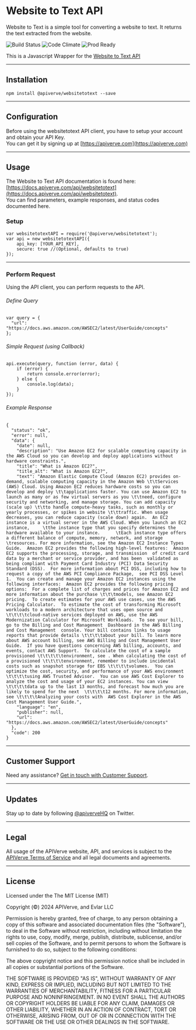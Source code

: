 Website to Text API
============

Website to Text is a simple tool for converting a website to text. It returns the text extracted from the website.

![Build Status](https://img.shields.io/badge/build-passing-green)
![Code Climate](https://img.shields.io/badge/maintainability-B-purple)
![Prod Ready](https://img.shields.io/badge/production-ready-blue)

This is a Javascript Wrapper for the [Website to Text API](https://apiverve.com/marketplace/api/websitetotext)

---

## Installation
	npm install @apiverve/websitetotext --save

---

## Configuration

Before using the websitetotext API client, you have to setup your account and obtain your API Key.  
You can get it by signing up at [https://apiverve.com](https://apiverve.com)

---

## Usage

The Website to Text API documentation is found here: [https://docs.apiverve.com/api/websitetotext](https://docs.apiverve.com/api/websitetotext).  
You can find parameters, example responses, and status codes documented here.

### Setup

```
var websitetotextAPI = require('@apiverve/websitetotext');
var api = new websitetotextAPI({
    api_key: [YOUR_API_KEY],
    secure: true //(Optional, defaults to true)
});
```

---


### Perform Request
Using the API client, you can perform requests to the API.

###### Define Query

```
var query = {
  "url": "https://docs.aws.amazon.com/AWSEC2/latest/UserGuide/concepts"
};
```

###### Simple Request (using Callback)

```
api.execute(query, function (error, data) {
    if (error) {
        return console.error(error);
    } else {
        console.log(data);
    }
});
```

###### Example Response

```
{
  "status": "ok",
  "error": null,
  "data": {
    "date": null,
    "description": "Use Amazon EC2 for scalable computing capacity in the AWS Cloud so you can develop and deploy applications without hardware constraints.",
    "title": "What is Amazon EC2?",
    "title_alt": "What is Amazon EC2?",
    "text": "Amazon Elastic Compute Cloud (Amazon EC2) provides on-demand, scalable computing capacity in the Amazon Web \t\tServices (AWS) Cloud. Using Amazon EC2 reduces hardware costs so you can develop and deploy \t\tapplications faster. You can use Amazon EC2 to launch as many or as few virtual servers as you \t\tneed, configure security and networking, and manage storage. You can add capacity (scale up) \t\tto handle compute-heavy tasks, such as monthly or yearly processes, or spikes in website \t\ttraffic. When usage decreases, you can reduce capacity (scale down) again.  An EC2 instance is a virtual server in the AWS Cloud. When you launch an EC2 instance,     \tthe instance type that you specify determines the hardware available to your instance.      \tEach instance type offers a different balance of compute, memory, network, and storage      \tresources. For more information, see the Amazon EC2 Instance Types Guide.  Amazon EC2 provides the following high-level features:  Amazon EC2 supports the processing, storage, and transmission  of credit card data by a merchant or service provider, and has been  validated as being compliant with Payment Card Industry (PCI) Data Security Standard (DSS).  For more information about PCI DSS, including how to request a copy of the AWS PCI Compliance Package,  see PCI DSS Level 1.  You can create and manage your Amazon EC2 instances using the following interfaces:  Amazon EC2 provides the following pricing options:  For a complete list of charges and prices for Amazon EC2 and more information about the purchase \t\t\tmodels, see Amazon EC2 pricing.  To create estimates for your AWS use cases, use the AWS Pricing Calculator.  To estimate the cost of transforming Microsoft  workloads to a modern architecture that uses open source and \t\t\t\tcloud-native services deployed on AWS, use the AWS  Modernization Calculator for Microsoft Workloads.  To see your bill, go to the Billing and Cost Management  Dashboard in the AWS Billing and Cost Management  console. Your bill contains links to usage reports that provide details \t\t\t\tabout your bill. To learn more about AWS account billing, see AWS Billing and Cost Management User  Guide.  If you have questions concerning AWS billing, accounts, and events, contact AWS Support.  To calculate the cost of a sample provisioned \t\t\t\t\tenvironment, see . When calculating the cost of a provisioned \t\t\t\tenvironment, remember to include incidental costs such as snapshot storage for EBS \t\t\t\tvolumes.  You can optimize the cost, security, and performance of your AWS environment \t\t\t\tusing AWS Trusted Advisor.  You can use AWS Cost Explorer to analyze the cost and usage of your EC2 instances. You can view  \t\t\t\tdata up to the last 13 months, and forecast how much you are likely to spend for the next  \t\t\t\t12 months. For more information, see \t\t\t\tAnalyzing your costs with  AWS Cost Explorer in the AWS Cost Management User Guide.",
    "language": "en",
    "publisher": null,
    "url": "https://docs.aws.amazon.com/AWSEC2/latest/UserGuide/concepts"
  },
  "code": 200
}
```

---

## Customer Support

Need any assistance? [Get in touch with Customer Support](https://apiverve.com/contact).

---

## Updates
Stay up to date by following [@apiverveHQ](https://twitter.com/apiverveHQ) on Twitter.

---

## Legal

All usage of the APIVerve website, API, and services is subject to the [APIVerve Terms of Service](https://apiverve.com/terms) and all legal documents and agreements.

---

## License
Licensed under the The MIT License (MIT)

Copyright (&copy;) 2024 APIVerve, and Evlar LLC

Permission is hereby granted, free of charge, to any person obtaining a copy of this software and associated documentation files (the "Software"), to deal in the Software without restriction, including without limitation the rights to use, copy, modify, merge, publish, distribute, sublicense, and/or sell copies of the Software, and to permit persons to whom the Software is furnished to do so, subject to the following conditions:

The above copyright notice and this permission notice shall be included in all copies or substantial portions of the Software.

THE SOFTWARE IS PROVIDED "AS IS", WITHOUT WARRANTY OF ANY KIND, EXPRESS OR IMPLIED, INCLUDING BUT NOT LIMITED TO THE WARRANTIES OF MERCHANTABILITY, FITNESS FOR A PARTICULAR PURPOSE AND NONINFRINGEMENT. IN NO EVENT SHALL THE AUTHORS OR COPYRIGHT HOLDERS BE LIABLE FOR ANY CLAIM, DAMAGES OR OTHER LIABILITY, WHETHER IN AN ACTION OF CONTRACT, TORT OR OTHERWISE, ARISING FROM, OUT OF OR IN CONNECTION WITH THE SOFTWARE OR THE USE OR OTHER DEALINGS IN THE SOFTWARE.